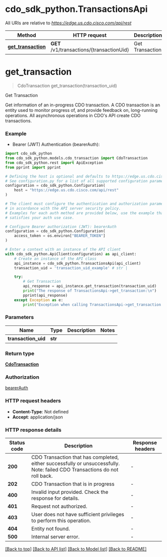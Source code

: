 # cdo_sdk_python.TransactionsApi

All URIs are relative to *https://edge.us.cdo.cisco.com/api/rest*

Method | HTTP request | Description
------------- | ------------- | -------------
[**get_transaction**](TransactionsApi.md#get_transaction) | **GET** /v1/transactions/{transactionUid} | Get Transaction


# **get_transaction**
> CdoTransaction get_transaction(transaction_uid)

Get Transaction

Get information of an in-progress CDO transaction. A CDO transaction is an entity used to monitor progress of, and provide feedback on, long-running operations. All asynchronous operations in CDO's API create CDO transactions.

### Example

* Bearer (JWT) Authentication (bearerAuth):

```python
import cdo_sdk_python
from cdo_sdk_python.models.cdo_transaction import CdoTransaction
from cdo_sdk_python.rest import ApiException
from pprint import pprint

# Defining the host is optional and defaults to https://edge.us.cdo.cisco.com/api/rest
# See configuration.py for a list of all supported configuration parameters.
configuration = cdo_sdk_python.Configuration(
    host = "https://edge.us.cdo.cisco.com/api/rest"
)

# The client must configure the authentication and authorization parameters
# in accordance with the API server security policy.
# Examples for each auth method are provided below, use the example that
# satisfies your auth use case.

# Configure Bearer authorization (JWT): bearerAuth
configuration = cdo_sdk_python.Configuration(
    access_token = os.environ["BEARER_TOKEN"]
)

# Enter a context with an instance of the API client
with cdo_sdk_python.ApiClient(configuration) as api_client:
    # Create an instance of the API class
    api_instance = cdo_sdk_python.TransactionsApi(api_client)
    transaction_uid = 'transaction_uid_example' # str | 

    try:
        # Get Transaction
        api_response = api_instance.get_transaction(transaction_uid)
        print("The response of TransactionsApi->get_transaction:\n")
        pprint(api_response)
    except Exception as e:
        print("Exception when calling TransactionsApi->get_transaction: %s\n" % e)
```



### Parameters


Name | Type | Description  | Notes
------------- | ------------- | ------------- | -------------
 **transaction_uid** | **str**|  | 

### Return type

[**CdoTransaction**](CdoTransaction.md)

### Authorization

[bearerAuth](../README.md#bearerAuth)

### HTTP request headers

 - **Content-Type**: Not defined
 - **Accept**: application/json

### HTTP response details

| Status code | Description | Response headers |
|-------------|-------------|------------------|
**200** | CDO Transaction that has completed, either successfully or unsuccessfully. Note: failed CDO Transactions do not roll back. |  -  |
**202** | CDO Transaction that is in progress |  -  |
**400** | Invalid input provided. Check the response for details. |  -  |
**401** | Request not authorized. |  -  |
**403** | User does not have sufficient privileges to perform this operation. |  -  |
**404** | Entity not found. |  -  |
**500** | Internal server error. |  -  |

[[Back to top]](#) [[Back to API list]](../README.md#documentation-for-api-endpoints) [[Back to Model list]](../README.md#documentation-for-models) [[Back to README]](../README.md)

